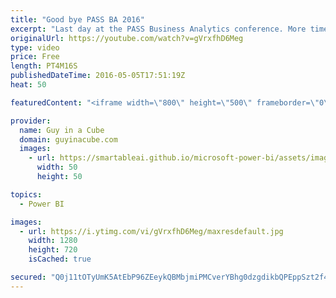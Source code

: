 ```yaml
---
title: "Good bye PASS BA 2016"
excerpt: "Last day at the PASS Business Analytics conference. More time in the exhibition hall. Attended a few sessions and relaxed with some friends. Ended up doing a video walk in downtown with a friend. Which was awesome!  Music by https://soundcloud.com/jeff-kaale  SUBSCRIBE! https://www.youtube.com/channel/UCFp1vaKzpfvoGai0vE5VJ0w?sub_confirmation=1"
originalUrl: https://youtube.com/watch?v=gVrxfhD6Meg
type: video
price: Free
length: PT4M16S
publishedDateTime: 2016-05-05T17:51:19Z
heat: 50

featuredContent: "<iframe width=\"800\" height=\"500\" frameborder=\"0\" src=\"https://www.youtube.com/embed/gVrxfhD6Meg\" allow=\"accelerometer; autoplay; encrypted-media; gyroscope; picture-in-picture\" allowfullscreen></iframe>"

provider:
  name: Guy in a Cube
  domain: guyinacube.com
  images:
    - url: https://smartableai.github.io/microsoft-power-bi/assets/images/organizations/guyinacube.com-50x50.jpg
      width: 50
      height: 50

topics:
  - Power BI

images:
  - url: https://i.ytimg.com/vi/gVrxfhD6Meg/maxresdefault.jpg
    width: 1280
    height: 720
    isCached: true

secured: "Q0j11tOTyUmK5AtEbP96ZEeykQBMbjmiPMCverYBhg0dzgdikbQPEppSzt2f4jZ3JvKuavrrkJr4UZVIFPiRo3mzMFIwJTX0DLlVI31uVRjNmxtUDaI8/uHBkR3VyuYYy503hDsFdxXOvktD4fEZLccjbcGkdFdEYd5prQkR63OvA1H2knmb8xiJHTA4JVoTY+4qf8ZeZGyUVZot8Qs+2+bk7x55C4H4D5V+gfYoy2JCDEfFDT+pKd8lu1fjYIXxYpmvIOgjFaSOOkXgqiL1KD/XlX+Or6gZZcvXgsuMNXKEUeeGnRSOwynQH3nHEm2TYVh90YCuULiweIgfsva5jpzczTdzKgr9qf+0SVPyaMUrq7s7AyZ39rF6GFORKNShasoG6gz6gOAJyWIdTszujxSR5qZYHs4s45+yWCVQXZw=;CgZuYKYc6CwOEQ8UdbWGbA=="
---
```


